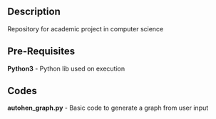 ## Description

Repository for academic project in computer science

## Pre-Requisites

<b>Python3</b> - Python lib used on execution

## Codes

<b>autohen_graph.py</b> - Basic code to generate a graph from user input
